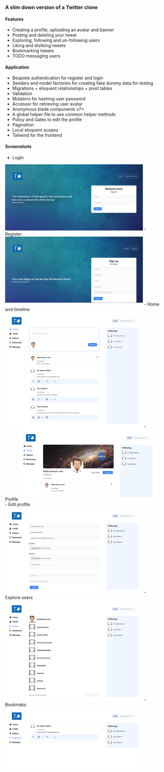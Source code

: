 ### A slim down version of a Twitter clone

#### Features
- Creating a profile, uploading an avatar and banner
- Posting and deleting your tweet
- Exploring, following and un-following users
- Liking and disliking tweets
- Bookmarking tweets
- TODO messaging users

#### Application
- Bespoke authentication for register and login
- Seeders and model factories for creating fake dummy data for testing
- Migrations + eloquent relationships + pivot tables
- Validation
- Mutators for hashing user password
- Accessor for retrieving user avatar
- Anonymous blade components v7+
- A global helper file to use common helper methods
- Policy and Gates to edit the profile
- Pagination
- Local eloquent scopes 
- Tailwind for the frontend

#### Screenshots
- Login
<img alt="" width="450" src="public/app-screenshots/login.png">
- Register
<img alt="" width="450" src="public/app-screenshots/register.png">
- Home and timeline
<img alt="" width="450" src="public/app-screenshots/home.png">
- Profile
<img alt="" width="450" src="public/app-screenshots/profile.png">
- Edit profile
<img alt="" width="450" src="public/app-screenshots/edit.png">
- Explore users
<img alt="" width="450" src="public/app-screenshots/explore.png">
- Bookmaks
<img alt="" width="450" src="public/app-screenshots/bookmarks.png">
